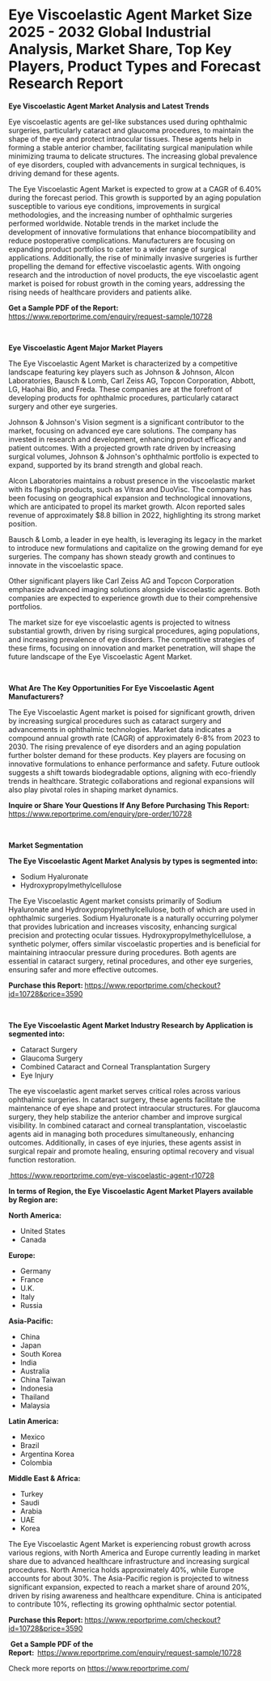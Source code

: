 <p><h1>Eye Viscoelastic Agent Market Size 2025 - 2032 Global Industrial Analysis, Market Share, Top Key Players, Product Types and Forecast Research Report</h1></p><p><strong>Eye Viscoelastic Agent Market Analysis and Latest Trends</strong></p>
<p><p>Eye viscoelastic agents are gel-like substances used during ophthalmic surgeries, particularly cataract and glaucoma procedures, to maintain the shape of the eye and protect intraocular tissues. These agents help in forming a stable anterior chamber, facilitating surgical manipulation while minimizing trauma to delicate structures. The increasing global prevalence of eye disorders, coupled with advancements in surgical techniques, is driving demand for these agents.</p><p>The Eye Viscoelastic Agent Market is expected to grow at a CAGR of 6.40% during the forecast period. This growth is supported by an aging population susceptible to various eye conditions, improvements in surgical methodologies, and the increasing number of ophthalmic surgeries performed worldwide. Notable trends in the market include the development of innovative formulations that enhance biocompatibility and reduce postoperative complications. Manufacturers are focusing on expanding product portfolios to cater to a wider range of surgical applications. Additionally, the rise of minimally invasive surgeries is further propelling the demand for effective viscoelastic agents. With ongoing research and the introduction of novel products, the eye viscoelastic agent market is poised for robust growth in the coming years, addressing the rising needs of healthcare providers and patients alike.</p></p>
<p><strong>Get a Sample PDF of the Report:&nbsp;</strong> <a href="https://www.reportprime.com/enquiry/request-sample/10728?utm_campaign=3309&utm_medium=2&utm_source=Github&utm_content=ia&utm_term=20032025&utm_id=eye-viscoelastic-agent">https://www.reportprime.com/enquiry/request-sample/10728</a></p>
<p>&nbsp;</p>
<p><strong>Eye Viscoelastic Agent Major Market Players</strong></p>
<p><p>The Eye Viscoelastic Agent Market is characterized by a competitive landscape featuring key players such as Johnson & Johnson, Alcon Laboratories, Bausch & Lomb, Carl Zeiss AG, Topcon Corporation, Abbott, LG, Haohai Bio, and Freda. These companies are at the forefront of developing products for ophthalmic procedures, particularly cataract surgery and other eye surgeries.</p><p>Johnson & Johnson's Vision segment is a significant contributor to the market, focusing on advanced eye care solutions. The company has invested in research and development, enhancing product efficacy and patient outcomes. With a projected growth rate driven by increasing surgical volumes, Johnson & Johnson's ophthalmic portfolio is expected to expand, supported by its brand strength and global reach.</p><p>Alcon Laboratories maintains a robust presence in the viscoelastic market with its flagship products, such as Vitrax and DuoVisc. The company has been focusing on geographical expansion and technological innovations, which are anticipated to propel its market growth. Alcon reported sales revenue of approximately $8.8 billion in 2022, highlighting its strong market position.</p><p>Bausch & Lomb, a leader in eye health, is leveraging its legacy in the market to introduce new formulations and capitalize on the growing demand for eye surgeries. The company has shown steady growth and continues to innovate in the viscoelastic space.</p><p>Other significant players like Carl Zeiss AG and Topcon Corporation emphasize advanced imaging solutions alongside viscoelastic agents. Both companies are expected to experience growth due to their comprehensive portfolios.</p><p>The market size for eye viscoelastic agents is projected to witness substantial growth, driven by rising surgical procedures, aging populations, and increasing prevalence of eye disorders. The competitive strategies of these firms, focusing on innovation and market penetration, will shape the future landscape of the Eye Viscoelastic Agent Market.</p></p>
<p>&nbsp;</p>
<p><strong>What Are The Key Opportunities For Eye Viscoelastic Agent Manufacturers?</strong></p>
<p><p>The Eye Viscoelastic Agent market is poised for significant growth, driven by increasing surgical procedures such as cataract surgery and advancements in ophthalmic technologies. Market data indicates a compound annual growth rate (CAGR) of approximately 6-8% from 2023 to 2030. The rising prevalence of eye disorders and an aging population further bolster demand for these products. Key players are focusing on innovative formulations to enhance performance and safety. Future outlook suggests a shift towards biodegradable options, aligning with eco-friendly trends in healthcare. Strategic collaborations and regional expansions will also play pivotal roles in shaping market dynamics.</p></p>
<p><strong>Inquire or Share Your Questions If Any Before Purchasing This Report:</strong> <a href="https://www.reportprime.com/enquiry/pre-order/10728?utm_campaign=3309&utm_medium=2&utm_source=Github&utm_content=ia&utm_term=20032025&utm_id=eye-viscoelastic-agent">https://www.reportprime.com/enquiry/pre-order/10728</a></p>
<p>&nbsp;</p>
<p><strong>Market Segmentation</strong></p>
<p><strong>The Eye Viscoelastic Agent Market Analysis by types is segmented into:</strong></p>
<p><ul><li>Sodium Hyaluronate</li><li>Hydroxypropylmethylcellulose</li></ul></p>
<p><p>The Eye Viscoelastic Agent market consists primarily of Sodium Hyaluronate and Hydroxypropylmethylcellulose, both of which are used in ophthalmic surgeries. Sodium Hyaluronate is a naturally occurring polymer that provides lubrication and increases viscosity, enhancing surgical precision and protecting ocular tissues. Hydroxypropylmethylcellulose, a synthetic polymer, offers similar viscoelastic properties and is beneficial for maintaining intraocular pressure during procedures. Both agents are essential in cataract surgery, retinal procedures, and other eye surgeries, ensuring safer and more effective outcomes.</p></p>
<p><strong>Purchase this Report:&nbsp;</strong><a href="https://www.reportprime.com/checkout?id=10728&price=3590&utm_campaign=3309&utm_medium=2&utm_source=Github&utm_content=ia&utm_term=20032025&utm_id=eye-viscoelastic-agent">https://www.reportprime.com/checkout?id=10728&price=3590</a></p>
<p>&nbsp;</p>
<p><strong>The Eye Viscoelastic Agent Market Industry Research by Application is segmented into:</strong></p>
<p><ul><li>Cataract Surgery</li><li>Glaucoma Surgery</li><li>Combined Cataract and Corneal Transplantation Surgery</li><li>Eye Injury</li></ul></p>
<p><p>The eye viscoelastic agent market serves critical roles across various ophthalmic surgeries. In cataract surgery, these agents facilitate the maintenance of eye shape and protect intraocular structures. For glaucoma surgery, they help stabilize the anterior chamber and improve surgical visibility. In combined cataract and corneal transplantation, viscoelastic agents aid in managing both procedures simultaneously, enhancing outcomes. Additionally, in cases of eye injuries, these agents assist in surgical repair and promote healing, ensuring optimal recovery and visual function restoration.</p></p>
<p><a href="https://www.reportprime.com/eye-viscoelastic-agent-r10728?utm_campaign=3309&utm_medium=2&utm_source=Github&utm_content=ia&utm_term=20032025&utm_id=eye-viscoelastic-agent">&nbsp;https://www.reportprime.com/eye-viscoelastic-agent-r10728</a></p>
<p><strong>In terms of Region, the Eye Viscoelastic Agent Market Players available by Region are:</strong></p>
<p>
    <p> <strong> North America: </strong>
        <ul>
            <li>United States</li>
            <li>Canada</li>
        </ul>
        </p> 
    <p> <strong> Europe: </strong>
        <ul>
            <li>Germany</li>
            <li>France</li>
            <li>U.K.</li>
            <li>Italy</li>
            <li>Russia</li>
        </ul>
        </p> 
    <p> <strong> Asia-Pacific: </strong>
        <ul>
            <li>China</li>
            <li>Japan</li>
            <li>South Korea</li>
            <li>India</li>
            <li>Australia</li>
            <li>China Taiwan</li>
            <li>Indonesia</li>
            <li>Thailand</li>
            <li>Malaysia</li>
        </ul>
        </p> 
    <p> <strong> Latin America: </strong>
        <ul>
            <li>Mexico</li>
            <li>Brazil</li>
            <li>Argentina Korea</li>
            <li>Colombia</li>
        </ul>
        </p> 
    <p> <strong> Middle East & Africa: </strong>
        <ul>
            <li>Turkey</li>
            <li>Saudi</li>
            <li>Arabia</li>
            <li>UAE</li>
            <li>Korea</li>
        </ul>
    </p>
    </p>
<p><p>The Eye Viscoelastic Agent Market is experiencing robust growth across various regions, with North America and Europe currently leading in market share due to advanced healthcare infrastructure and increasing surgical procedures. North America holds approximately 40%, while Europe accounts for about 30%. The Asia-Pacific region is projected to witness significant expansion, expected to reach a market share of around 20%, driven by rising awareness and healthcare expenditure. China is anticipated to contribute 10%, reflecting its growing ophthalmic sector potential.</p></p>
<p><strong>Purchase this Report: </strong><a href="https://www.reportprime.com/checkout?id=10728&price=3590&utm_campaign=3309&utm_medium=2&utm_source=Github&utm_content=ia&utm_term=20032025&utm_id=eye-viscoelastic-agent">https://www.reportprime.com/checkout?id=10728&price=3590</a></p>
<p>&nbsp;<strong>Get a Sample PDF of the Report:&nbsp;&nbsp;</strong><a href="https://www.reportprime.com/enquiry/request-sample/10728?utm_campaign=3309&utm_medium=2&utm_source=Github&utm_content=ia&utm_term=20032025&utm_id=eye-viscoelastic-agent">https://www.reportprime.com/enquiry/request-sample/10728</a></p>
<p><strong></strong></p>
<p>Check more reports on <a href="https://www.reportprime.com/?utm_campaign=3309&utm_medium=2&utm_source=Github&utm_content=ia&utm_term=20032025&utm_id=eye-viscoelastic-agent">https://www.reportprime.com/</a></p>